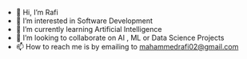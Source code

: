 - 👋 Hi, I’m Rafi
- 👀 I’m interested in Software Development 
- 🌱 I’m currently learning Artificial Intelligence 
- 💞️ I’m looking to collaborate on AI , ML or Data Science Projects
- 📫 How to reach me is by emailing to mahammedrafi02@gmail.com

<!---
mdrafi02/mdrafi02 is a ✨ special ✨ repository because its `README.md` (this file) appears on your GitHub profile.
You can click the Preview link to take a look at your changes.
--->
